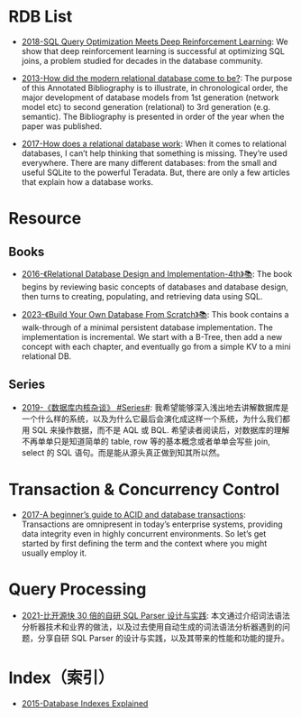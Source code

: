 # RDB List

- [2018-SQL Query Optimization Meets Deep Reinforcement Learning](https://parg.co/d64): We show that deep reinforcement learning is successful at optimizing SQL joins, a problem studied for decades in the database community.

- [2013-How did the modern relational database come to be?](https://www.linkedin.com/pulse/how-did-modern-relational-database-come-david-mccaldin): The purpose of this Annotated Bibliography is to illustrate, in chronological order, the major development of database models from 1st generation (network model etc) to second generation (relational) to 3rd generation (e.g. semantic). The Bibliography is presented in order of the year when the paper was published.

- [2017-How does a relational database work](http://coding-geek.com/how-databases-work/): When it comes to relational databases, I can’t help thinking that something is missing. They’re used everywhere. There are many different databases: from the small and useful SQLite to the powerful Teradata. But, there are only a few articles that explain how a database works.

# Resource

## Books

- [2016-《Relational Database Design and Implementation-4th》📚](https://parg.co/bjE): The book begins by reviewing basic concepts of databases and database design, then turns to creating, populating, and retrieving data using SQL.

- [2023-《Build Your Own Database From Scratch》📚](https://build-your-own.org/database/): This book contains a walk-through of a minimal persistent database implementation. The implementation is incremental. We start with a B-Tree, then add a new concept with each chapter, and eventually go from a simple KV to a mini relational DB.

## Series

- [2019-《数据库内核杂谈》 #Series#](https://www.jianshu.com/nb/25205074): 我希望能够深入浅出地去讲解数据库是一个什么样的系统，以及为什么它最后会演化成这样一个系统，为什么我们都用 SQL 来操作数据，而不是 AQL 或 BQL. 希望读者阅读后，对数据库的理解不再单单只是知道简单的 table, row 等的基本概念或者单单会写些 join, select 的 SQL 语句。而是能从源头真正做到知其所以然。

# Transaction & Concurrency Control

- [2017-A beginner’s guide to ACID and database transactions](http://6me.us/OzSh): Transactions are omnipresent in today’s enterprise systems, providing data integrity even in highly concurrent environments. So let’s get started by first defining the term and the context where you might usually employ it.

# Query Processing

- [2021-比开源快 30 倍的自研 SQL Parser 设计与实践](https://zhuanlan.zhihu.com/p/380801055?utm_source=ZHShareTargetIDMore&utm_medium=social&utm_oi=57299368411136): 本文通过介绍词法语法分析器技术和业界的做法，以及过去使用自动生成的词法语法分析器遇到的问题，分享自研 SQL Parser 的设计与实践，以及其带来的性能和功能的提升。

# Index（索引）

- [2015-Database Indexes Explained](https://www.essentialsql.com/what-is-a-database-index/)
